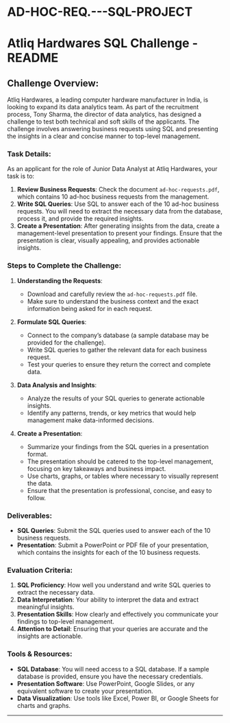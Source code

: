 # AD-HOC-REQ.---SQL-PROJECT



# Atliq Hardwares SQL Challenge - README

## Challenge Overview:
Atliq Hardwares, a leading computer hardware manufacturer in India, is looking to expand its data analytics team. As part of the recruitment process, Tony Sharma, the director of data analytics, has designed a challenge to test both technical and soft skills of the applicants. The challenge involves answering business requests using SQL and presenting the insights in a clear and concise manner to top-level management.

### Task Details:
As an applicant for the role of Junior Data Analyst at Atliq Hardwares, your task is to:
1. **Review Business Requests**: Check the document `ad-hoc-requests.pdf`, which contains 10 ad-hoc business requests from the management.
2. **Write SQL Queries**: Use SQL to answer each of the 10 ad-hoc business requests. You will need to extract the necessary data from the database, process it, and provide the required insights.
3. **Create a Presentation**: After generating insights from the data, create a management-level presentation to present your findings. Ensure that the presentation is clear, visually appealing, and provides actionable insights.

### Steps to Complete the Challenge:
1. **Understanding the Requests**:
   - Download and carefully review the `ad-hoc-requests.pdf` file.
   - Make sure to understand the business context and the exact information being asked for in each request.
   
2. **Formulate SQL Queries**:
   - Connect to the company’s database (a sample database may be provided for the challenge).
   - Write SQL queries to gather the relevant data for each business request.
   - Test your queries to ensure they return the correct and complete data.

3. **Data Analysis and Insights**:
   - Analyze the results of your SQL queries to generate actionable insights.
   - Identify any patterns, trends, or key metrics that would help management make data-informed decisions.
   
4. **Create a Presentation**:
   - Summarize your findings from the SQL queries in a presentation format.
   - The presentation should be catered to the top-level management, focusing on key takeaways and business impact.
   - Use charts, graphs, or tables where necessary to visually represent the data.
   - Ensure that the presentation is professional, concise, and easy to follow.

### Deliverables:
- **SQL Queries**: Submit the SQL queries used to answer each of the 10 business requests.
- **Presentation**: Submit a PowerPoint or PDF file of your presentation, which contains the insights for each of the 10 business requests.

### Evaluation Criteria:
1. **SQL Proficiency**: How well you understand and write SQL queries to extract the necessary data.
2. **Data Interpretation**: Your ability to interpret the data and extract meaningful insights.
3. **Presentation Skills**: How clearly and effectively you communicate your findings to top-level management.
4. **Attention to Detail**: Ensuring that your queries are accurate and the insights are actionable.

### Tools & Resources:
- **SQL Database**: You will need access to a SQL database. If a sample database is provided, ensure you have the necessary credentials.
- **Presentation Software**: Use PowerPoint, Google Slides, or any equivalent software to create your presentation.
- **Data Visualization**: Use tools like Excel, Power BI, or Google Sheets for charts and graphs.



---

